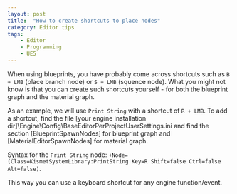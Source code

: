 ```yaml
---
layout: post
title:  "How to create shortcuts to place nodes"
category: Editor tips
tags:
    - Editor
    - Programming
    - UE5
---
```


When using blueprints, you have probably come across shortcuts such as `B + LMB` (place branch node) or `S + LMB` (squence node). What you might not know is that you can create such shortcuts yourself - for both the blueprint graph and the material graph.

As an example, we will use `Print String` with a shortcut of `R + LMB`. To add a shortcut, find the file [your engine installation dir]\Engine\Config\BaseEditorPerProjectUserSettings.ini and find the section [BlueprintSpawnNodes] for blueprint graph and [MaterialEditorSpawnNodes] for material graph. 

Syntax for the `Print String` node: `+Node=(Class=KismetSystemLibrary:PrintString Key=R Shift=false Ctrl=false Alt=false)`. 

This way you can use a keyboard shortcut for any engine function/event.